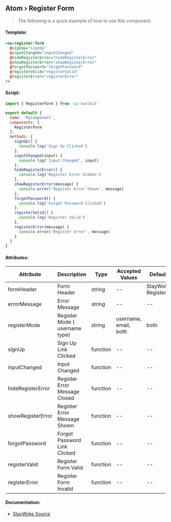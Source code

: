 Atom › Register Form
---

> The following is a quick example of how to use this component.


#### Template:

```xml
<sw-register-form
  @signUp="signUp"
  @inputChanged="inputChanged"
  @hideRegisterError="hideRegisterError"
  @showRegisterError="showRegisterError"
  @forgotPassword="forgotPassword"
  @registerValid="registerValid"
  @registerError="registerError"
/>
```


#### Script:
```js
import { RegisterForm } from 'ui-toolkit'

export default {
  name: 'MyComponent',
  components: {
    RegisterForm
  },
  methods: {
    signUp() {
      console.log('Sign Up Clicked')
    },
    inputChanged(input) {
      console.log('Input Changed', input)
    },
    hideRegisterError() {
      console.log('Register Error Hidden')
    },
    showRegisterError(message) {
      console.error('Register Error Shown', message)
    },
    forgotPassword() {
      console.log('Forgot Password Clicked')
    },
    registerValid() {
      console.log('Register Valid')
    },
    registerError(message) {
      console.error('Register Error', message)
    }
  }
}
```


#### Attributes:

Attribute         | Description                    | Type     | Accepted Values       | Default
------------------|--------------------------------|----------|-----------------------|------------
formHeader        | Form Header                    | string   | --                    | StayWoke Register
errorMessage      | Error Message                  | string   | --                    | --
registerMode      | Register Mode ( username type) | string   | username, email, both | both
signUp            | Sign Up Link Clicked           | function | --                    | --
inputChanged      | Input Changed                  | function | --                    | --
hideRegisterError | Register Error Message Closed  | function | --                    | --
showRegisterError | Register Error Message Shown   | function | --                    | --
forgotPassword    | Forgot Password Link Clicked   | function | --                    | --
registerValid     | Register Form Valid            | function | --                    | --
registerError     | Register Form Invalid          | function | --                    | --


#### Documentation:

* [StayWoke Source](https://github.com/staywoke/ui-toolkit/tree/master/src/components/templates/register-form)
